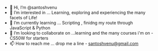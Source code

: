 - 👋 Hi, I’m @santoshvenu
- 👀 I’m interested in ... Learning, exploring and experiencing the many facets of Life!
- 🌱 I’m currently learning ... Scripting , finidng my route through JavaScript & Python
- 💞️ I’m looking to collaborate on ...learning and the many courses i'm on - CS50W for starters
- 📫 How to reach me ... drop me a line - santoshvenu@gmail.com

<!---
santoshvenu/santoshvenu is a ✨ special ✨ repository because its `README.md` (this file) appears on your GitHub profile.
You can click the Preview link to take a look at your changes.
--->
